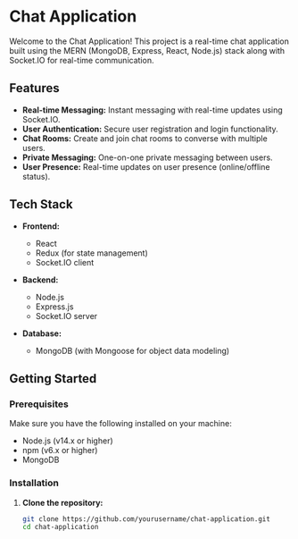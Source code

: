 # Chat Application

Welcome to the Chat Application! This project is a real-time chat application built using the MERN (MongoDB, Express, React, Node.js) stack along with Socket.IO for real-time communication.

## Features

- **Real-time Messaging:** Instant messaging with real-time updates using Socket.IO.
- **User Authentication:** Secure user registration and login functionality.
- **Chat Rooms:** Create and join chat rooms to converse with multiple users.
- **Private Messaging:** One-on-one private messaging between users.
- **User Presence:** Real-time updates on user presence (online/offline status).

## Tech Stack

- **Frontend:**
  - React
  - Redux (for state management)
  - Socket.IO client

- **Backend:**
  - Node.js
  - Express.js
  - Socket.IO server

- **Database:**
  - MongoDB (with Mongoose for object data modeling)

## Getting Started

### Prerequisites

Make sure you have the following installed on your machine:

- Node.js (v14.x or higher)
- npm (v6.x or higher)
- MongoDB

### Installation

1. **Clone the repository:**

   ```bash
   git clone https://github.com/yourusername/chat-application.git
   cd chat-application
